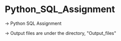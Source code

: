 # Python_SQL_Assignment

-> Python SQL Assignment

-> Output files are under the directory, "Output_files"
